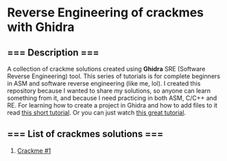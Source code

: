 # Reverse Engineering of crackmes with Ghidra

## === Description === ##
A collection of crackme solutions created using **Ghidra** SRE (Software Reverse Engineering) tool. This series of tutorials is for complete beginners in ASM and software reverse engineering (like me, lol). I created this repository because I wanted to share my solutions, so anyone can learn something from it, and because I need practicing in both ASM, C/C++ and RE. For learning how to create a project in Ghidra and how to add files to it read [this short tutorial](https://github.com/Marco888Space/Reverse-Engineering-crackmes-with-Ghidra/blob/main/Import_and_create_project_tutorial.md). Or you can just watch [this great tutorial](https://www.youtube.com/watch?v=fTGTnrgjuGA).

## === List of crackmes solutions === ##

1. [Crackme #1](https://github.com/Marco888Space/Reverse-Engineering-crackmes-with-Ghidra/blob/main/solutions/crackme_1/crackme_1_solution.md)

